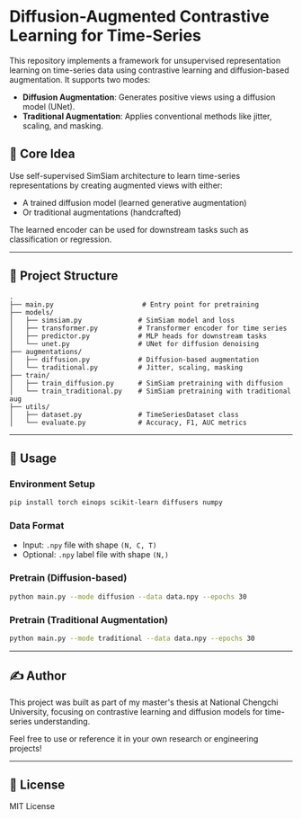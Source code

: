 # Diffusion-Augmented Contrastive Learning for Time-Series

This repository implements a framework for unsupervised representation learning on time-series data using contrastive learning and diffusion-based augmentation. It supports two modes:

- **Diffusion Augmentation**: Generates positive views using a diffusion model (UNet).
- **Traditional Augmentation**: Applies conventional methods like jitter, scaling, and masking.

## 🧠 Core Idea
Use self-supervised SimSiam architecture to learn time-series representations by creating augmented views with either:
- A trained diffusion model (learned generative augmentation)
- Or traditional augmentations (handcrafted)

The learned encoder can be used for downstream tasks such as classification or regression.

---

## 📂 Project Structure
```
.
├── main.py                      # Entry point for pretraining
├── models/
│   ├── simsiam.py              # SimSiam model and loss
│   ├── transformer.py          # Transformer encoder for time series
│   ├── predictor.py            # MLP heads for downstream tasks
│   └── unet.py                 # UNet for diffusion denoising
├── augmentations/
│   ├── diffusion.py            # Diffusion-based augmentation
│   └── traditional.py          # Jitter, scaling, masking
├── train/
│   ├── train_diffusion.py      # SimSiam pretraining with diffusion
│   └── train_traditional.py    # SimSiam pretraining with traditional aug
├── utils/
│   ├── dataset.py              # TimeSeriesDataset class
│   └── evaluate.py             # Accuracy, F1, AUC metrics
```

---

## 🚀 Usage
### Environment Setup
```bash
pip install torch einops scikit-learn diffusers numpy
```

### Data Format
- Input: `.npy` file with shape `(N, C, T)`
- Optional: `.npy` label file with shape `(N,)`

### Pretrain (Diffusion-based)
```bash
python main.py --mode diffusion --data data.npy --epochs 30
```

### Pretrain (Traditional Augmentation)
```bash
python main.py --mode traditional --data data.npy --epochs 30
```

---

## ✍️ Author
This project was built as part of my master's thesis at National Chengchi University, focusing on contrastive learning and diffusion models for time-series understanding.

Feel free to use or reference it in your own research or engineering projects!

---

## 📜 License
MIT License
